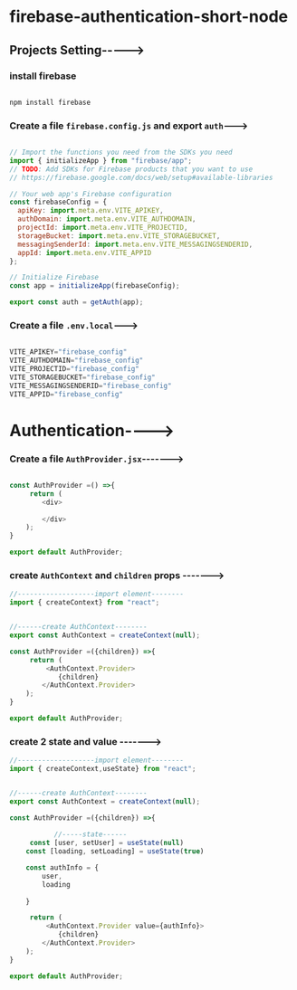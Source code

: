 # firebase-authentication-short-node

## Projects Setting----->

### install firebase

```js

npm install firebase

```

### Create a file `firebase.config.js` and export `auth`--->


```js

// Import the functions you need from the SDKs you need
import { initializeApp } from "firebase/app";
// TODO: Add SDKs for Firebase products that you want to use
// https://firebase.google.com/docs/web/setup#available-libraries

// Your web app's Firebase configuration
const firebaseConfig = {
  apiKey: import.meta.env.VITE_APIKEY,
  authDomain: import.meta.env.VITE_AUTHDOMAIN,
  projectId: import.meta.env.VITE_PROJECTID,
  storageBucket: import.meta.env.VITE_STORAGEBUCKET,
  messagingSenderId: import.meta.env.VITE_MESSAGINGSENDERID,
  appId: import.meta.env.VITE_APPID
};

// Initialize Firebase
const app = initializeApp(firebaseConfig);

export const auth = getAuth(app);

```

### Create a file `.env.local`--->

```js

VITE_APIKEY="firebase_config"
VITE_AUTHDOMAIN="firebase_config"
VITE_PROJECTID="firebase_config"
VITE_STORAGEBUCKET="firebase_config"
VITE_MESSAGINGSENDERID="firebase_config"
VITE_APPID="firebase_config"

```

# Authentication---->

### Create a file `AuthProvider.jsx`------->

```js

const AuthProvider =() =>{
     return (
        <div>
          
        </div>
    );
}

export default AuthProvider;

```

### create `AuthContext` and `children` props ------->

```js
//-------------------import element--------
import { createContext} from "react";


//------create AuthContext--------
export const AuthContext = createContext(null);

const AuthProvider =({children}) =>{
     return (
         <AuthContext.Provider>
            {children}
        </AuthContext.Provider>
    );
}

export default AuthProvider;

```

### create 2 state and value ------->

```js
//-------------------import element--------
import { createContext,useState} from "react";


//------create AuthContext--------
export const AuthContext = createContext(null);

const AuthProvider =({children}) =>{
 
           //-----state------
     const [user, setUser] = useState(null)
    const [loading, setLoading] = useState(true)

    const authInfo = {
        user,
        loading
        
    }

     return (
         <AuthContext.Provider value={authInfo}>
            {children}
        </AuthContext.Provider>
    );
}

export default AuthProvider;

```